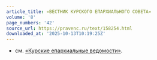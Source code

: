 ```yaml
---
article_title: «ВЕСТНИК КУРСКОГО ЕПАРХИАЛЬНОГО СОВЕТА»
volume: '8'
page_numbers: '42'
source_url: https://pravenc.ru/text/158254.html
downloaded_at: '2025-10-13T10:19:25Z'
---
```


- см. [«Курские епархиальные ведомости»](<https://pravenc.ru/text/ Курские епархиальные ведомости .html>).
